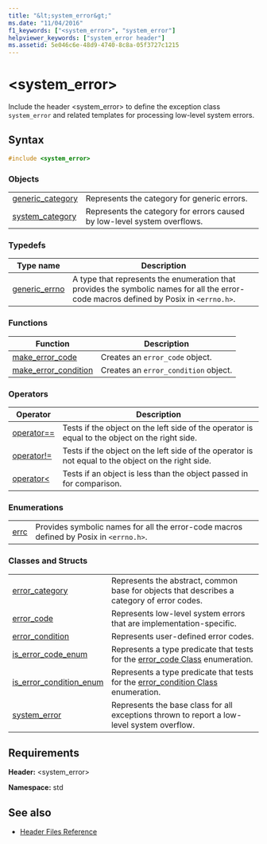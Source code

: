 ```yaml
---
title: "&lt;system_error&gt;"
ms.date: "11/04/2016"
f1_keywords: ["<system_error>", "system_error"]
helpviewer_keywords: ["system_error header"]
ms.assetid: 5e046c6e-48d9-4740-8c8a-05f3727c1215
---
```

# &lt;system_error&gt;

Include the header \<system_error> to define the exception class `system_error` and related templates for processing low-level system errors.

## Syntax

```cpp
#include <system_error>
```

### Objects

|||
|-|-|
|[generic_category](../standard-library/system-error-functions.md#generic_category)|Represents the category for generic errors.|
|[system_category](../standard-library/system-error-functions.md#system_category)|Represents the category for errors caused by low-level system overflows.|

### Typedefs

|Type name|Description|
|-|-|
|[generic_errno](../standard-library/system-error-typedefs.md#generic_errno)|A type that represents the enumeration that provides the symbolic names for all the error-code macros defined by Posix in `<errno.h>`.|

### Functions

|Function|Description|
|-|-|
|[make_error_code](../standard-library/system-error-functions.md#make_error_code)|Creates an `error_code` object.|
|[make_error_condition](../standard-library/system-error-functions.md#make_error_condition)|Creates an `error_condition` object.|

### Operators

|Operator|Description|
|-|-|
|[operator==](../standard-library/system-error-operators.md#op_eq_eq)|Tests if the object on the left side of the operator is equal to the object on the right side.|
|[operator!=](../standard-library/system-error-operators.md#op_neq)|Tests if the object on the left side of the operator is not equal to the object on the right side.|
|[operator<](../standard-library/system-error-operators.md#op_lt)|Tests if an object is less than the object passed in for comparison.|

### Enumerations

|||
|-|-|
|[errc](../standard-library/system-error-enums.md#errc)|Provides symbolic names for all the error-code macros defined by Posix in `<errno.h>`.|

### Classes and Structs

|||
|-|-|
|[error_category](../standard-library/error-category-class.md)|Represents the abstract, common base for objects that describes a category of error codes.|
|[error_code](../standard-library/error-code-class.md)|Represents low-level system errors that are implementation-specific.|
|[error_condition](../standard-library/error-condition-class.md)|Represents user-defined error codes.|
|[is_error_code_enum](../standard-library/is-error-code-enum-class.md)|Represents a type predicate that tests for the [error_code Class](../standard-library/error-code-class.md) enumeration.|
|[is_error_condition_enum](../standard-library/is-error-condition-enum-class.md)|Represents a type predicate that tests for the [error_condition Class](../standard-library/error-condition-class.md) enumeration.|
|[system_error](../standard-library/system-error-class.md)|Represents the base class for all exceptions thrown to report a low-level system overflow.|

## Requirements

**Header:** \<system_error>

**Namespace:** std

## See also

- [Header Files Reference](../standard-library/cpp-standard-library-header-files.md)
